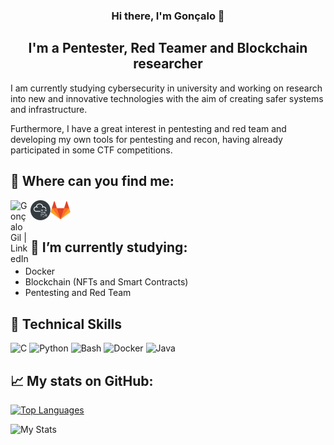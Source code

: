<h3 align="center">
Hi there, I'm Gonçalo</a> 👋
</h3>


<h2 align="center">
I'm a Pentester, Red Teamer and Blockchain researcher 
</h2> 

I am currently studying cybersecurity in university and working on research into new and innovative technologies with the aim of creating safer systems and infrastructure.

Furthermore, I have a great interest in pentesting and red team and developing my own tools for pentesting and recon, having already participated in some CTF competitions.

## 🤝 Where can you find me:
<a href="https://pt.linkedin.com/in/goncalogil0?trk=profile-badge"><img align="left" src="https://raw.githubusercontent.com/yushi1007/yushi1007/main/images/linkedin.svg " alt="Gonçalo Gil | LinkedIn" width="32px"/></a>

<a href="https://tryhackme.com/p/SuperAdmin"><img align="left" src="https://raw.githubusercontent.com/GoncaloGil0/GoncaloGil0/main/img/tryhackme.png" alt="Goncalo Gil | TryHackMe" width="32px"/></a>

<a href="https://gitlab.com/GoncaloGil0"><img align="left" src="https://raw.githubusercontent.com/GoncaloGil0/GoncaloGil0/main/img/gitlab.png" alt="Goncalo Gil | GitLab" width="32px"/></a>
</br>
</br>
## 🌱 I’m currently studying: 

- Docker
- Blockchain (NFTs and Smart Contracts)
- Pentesting and Red Team

## 💼 Technical Skills
![C](https://img.shields.io/badge/c-%2300599C.svg?style=for-the-badge&logo=c&logoColor=white)
![Python](https://img.shields.io/badge/python-3670A0?style=for-the-badge&logo=python&logoColor=ffdd54)
![Bash](https://img.shields.io/badge/-Bash-orange?style=for-the-badge&logo=appveyor)
![Docker](https://img.shields.io/badge/-docker-blue?style=for-the-badge&logo=docker)
![Java](https://img.shields.io/badge/-java-orange?style=for-the-badge&logo=java)

## 📈 My stats on GitHub: 

[![Top Languages](https://github-readme-stats.vercel.app/api/top-langs/?username=GoncaloGil0&layout=compact&theme=github_dark&langs_count=30)](https://github.com/anuraghazra/github-readme-stats) 

![My Stats](https://github-readme-stats.vercel.app/api?username=GoncaloGil0&show_icons=true&include_all_commits=true&count_private=true&theme=github_dark) 
